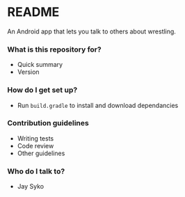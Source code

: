 # README #

An Android app that lets you talk to others about wrestling.

### What is this repository for? ###

* Quick summary
* Version

### How do I get set up? ###

* Run `build.gradle` to install and download dependancies

### Contribution guidelines ###

* Writing tests
* Code review
* Other guidelines

### Who do I talk to? ###

* Jay Syko

